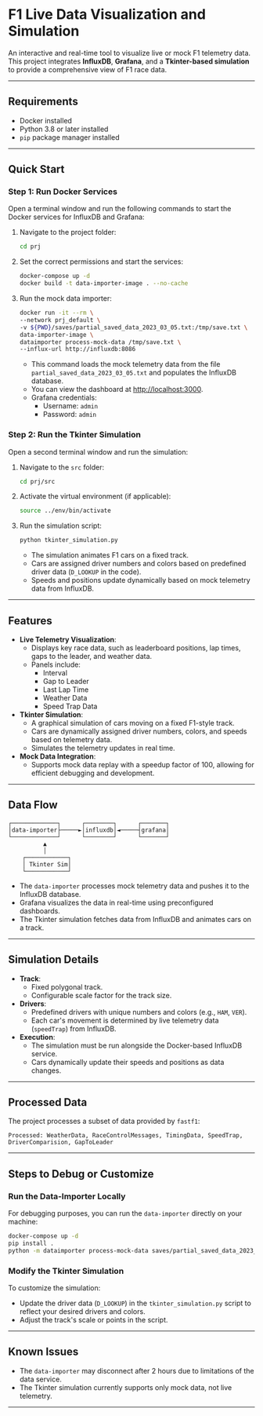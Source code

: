 # F1 Live Data Visualization and Simulation

An interactive and real-time tool to visualize live or mock F1 telemetry data. This project integrates **InfluxDB**, **Grafana**, and a **Tkinter-based simulation** to provide a comprehensive view of F1 race data.

---

## Requirements

- Docker installed
- Python 3.8 or later installed
- `pip` package manager installed

---

## Quick Start

### **Step 1: Run Docker Services**

Open a terminal window and run the following commands to start the Docker services for InfluxDB and Grafana:

1. Navigate to the project folder:

   ```bash
   cd prj
   ```

2. Set the correct permissions and start the services:

   ```bash
   docker-compose up -d
   docker build -t data-importer-image . --no-cache
   ```

3. Run the mock data importer:

   ```bash
   docker run -it --rm \
   --network prj_default \
   -v ${PWD}/saves/partial_saved_data_2023_03_05.txt:/tmp/save.txt \
   data-importer-image \
   dataimporter process-mock-data /tmp/save.txt \
   --influx-url http://influxdb:8086
   ```

   - This command loads the mock telemetry data from the file `partial_saved_data_2023_03_05.txt` and populates the InfluxDB database.
   - You can view the dashboard at [http://localhost:3000](http://localhost:3000).
   - Grafana credentials:
     - Username: `admin`
     - Password: `admin`

### **Step 2: Run the Tkinter Simulation**

Open a second terminal window and run the simulation:

1. Navigate to the `src` folder:

   ```bash
   cd prj/src
   ```

2. Activate the virtual environment (if applicable):

   ```bash
   source ../env/bin/activate
   ```

3. Run the simulation script:

   ```bash
   python tkinter_simulation.py
   ```

   - The simulation animates F1 cars on a fixed track.
   - Cars are assigned driver numbers and colors based on predefined driver data (`D_LOOKUP` in the code).
   - Speeds and positions update dynamically based on mock telemetry data from InfluxDB.

---

## Features

- **Live Telemetry Visualization**:
  - Displays key race data, such as leaderboard positions, lap times, gaps to the leader, and weather data.
  - Panels include:
    - Interval
    - Gap to Leader
    - Last Lap Time
    - Weather Data
    - Speed Trap Data
- **Tkinter Simulation**:
  - A graphical simulation of cars moving on a fixed F1-style track.
  - Cars are dynamically assigned driver numbers, colors, and speeds based on telemetry data.
  - Simulates the telemetry updates in real time.
- **Mock Data Integration**:
  - Supports mock data replay with a speedup factor of 100, allowing for efficient debugging and development.

---

## Data Flow

```
┌─────────────┐      ┌────────┐      ┌───────┐
│data-importer├─────►│influxdb│◄─────┤grafana│
└─────────────┘      └────────┘      └───────┘
          ▲
          │
    ┌────────────┐
    │ Tkinter Sim│
    └────────────┘
```

- The `data-importer` processes mock telemetry data and pushes it to the InfluxDB database.
- Grafana visualizes the data in real-time using preconfigured dashboards.
- The Tkinter simulation fetches data from InfluxDB and animates cars on a track.

---

## Simulation Details

- **Track**:
  - Fixed polygonal track.
  - Configurable scale factor for the track size.
- **Drivers**:
  - Predefined drivers with unique numbers and colors (e.g., `HAM`, `VER`).
  - Each car's movement is determined by live telemetry data (`speedTrap`) from InfluxDB.
- **Execution**:
  - The simulation must be run alongside the Docker-based InfluxDB service.
  - Cars dynamically update their speeds and positions as data changes.

---

## Processed Data

The project processes a subset of data provided by `fastf1`:

```
Processed: WeatherData, RaceControlMessages, TimingData, SpeedTrap, DriverComparision, GapToLeader
```

---

## Steps to Debug or Customize

### Run the Data-Importer Locally

For debugging purposes, you can run the `data-importer` directly on your machine:

```bash
docker-compose up -d
pip install .
python -m dataimporter process-mock-data saves/partial_saved_data_2023_03_05.txt --influx-url http://localhost:8086
```

### Modify the Tkinter Simulation

To customize the simulation:

- Update the driver data (`D_LOOKUP`) in the `tkinter_simulation.py` script to reflect your desired drivers and colors.
- Adjust the track's scale or points in the script.

---

## Known Issues

- The `data-importer` may disconnect after 2 hours due to limitations of the data service.
- The Tkinter simulation currently supports only mock data, not live telemetry.

---
